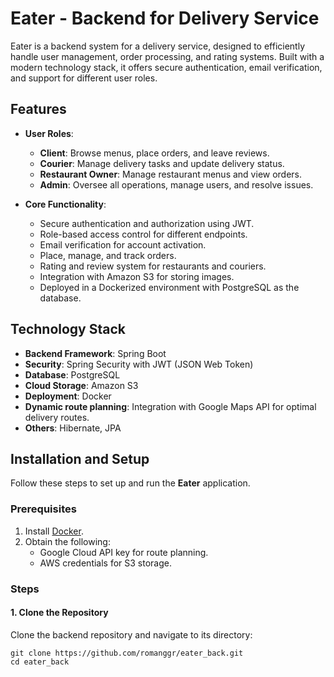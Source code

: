 # Eater - Backend for Delivery Service

Eater is a backend system for a delivery service, designed to efficiently handle user management, order processing, and rating systems. Built with a modern technology stack, it offers secure authentication, email verification, and support for different user roles.

## Features

- **User Roles**:
    - **Client**: Browse menus, place orders, and leave reviews.
    - **Courier**: Manage delivery tasks and update delivery status.
    - **Restaurant Owner**: Manage restaurant menus and view orders.
    - **Admin**: Oversee all operations, manage users, and resolve issues.
  

- **Core Functionality**:
    - Secure authentication and authorization using JWT.
    - Role-based access control for different endpoints.
    - Email verification for account activation.
    - Place, manage, and track orders.
    - Rating and review system for restaurants and couriers.
    - Integration with Amazon S3 for storing images.
    - Deployed in a Dockerized environment with PostgreSQL as the database.

## Technology Stack

- **Backend Framework**: Spring Boot
- **Security**: Spring Security with JWT (JSON Web Token)
- **Database**: PostgreSQL
- **Cloud Storage**: Amazon S3
- **Deployment**: Docker
- **Dynamic route planning**: Integration with Google Maps API for optimal delivery routes.
- **Others**: Hibernate, JPA

## Installation and Setup

Follow these steps to set up and run the **Eater** application.

### Prerequisites
1. Install [Docker](https://www.docker.com/).
2. Obtain the following:
    - Google Cloud API key for route planning.
    - AWS credentials for S3 storage.

### Steps

#### 1. Clone the Repository
Clone the backend repository and navigate to its directory:
```
git clone https://github.com/romanggr/eater_back.git
cd eater_back
